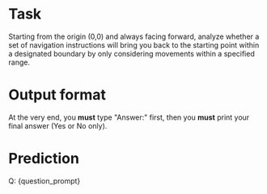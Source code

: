 # Task
Starting from the origin (0,0) and always facing forward, analyze whether a set of navigation instructions will bring you back to the starting point within a designated boundary by only considering movements within a specified range.

# Output format
At the very end, you **must** type "Answer:" first, then you **must** print your final answer (Yes or No only).

# Prediction
Q: {question_prompt}